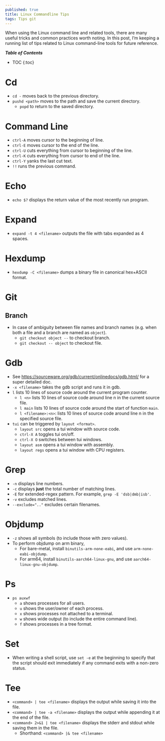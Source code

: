 ```yaml
---
published: true
title: Linux Commandline Tips
tags: Tips git
---
```


When using the Linux command line and related tools, there are many useful tricks and common practices worth noting. In this post, I’m keeping a running list of tips related to Linux command-line tools for future reference.

***Table of Contents***
* TOC
{:toc}

# Cd
* ```cd -``` moves back to the previous directory.
* ```pushd <path>``` moves to the path and save the current directory.
    * ```popd``` to return to the saved directory.

# Command Line
* ```ctrl-A``` moves cursor to the beginning of line.
* ```ctrl-E``` moves cursor to the end of the line.
* ```ctrl-U``` cuts everything from cursor to beginning of the line.
* ```ctrl-K``` cuts everything from cursor to end of the line.
* ```ctrl-Y``` yanks the last cut text.
* ```!!``` runs the previous command.

# Echo
* ```echo $?``` displays the return value of the most recently run program.

# Expand
* ```expand -t 4 <filename>``` outputs the file with tabs expanded as 4 spaces.

# Hexdump
* ```hexdump -C <filename>``` dumps a binary file in canonical hex+ASCII format.

# Git
## Branch
* In case of ambiguity between file names and branch names (e.g. when both a file and a branch are named as ```object```).
    * ```git checkout object --``` to checkout branch.
    * ```git checkout -- object``` to checkout file.

# Gdb
* See https://sourceware.org/gdb/current/onlinedocs/gdb.html/ for a super detailed doc.
* ```-x <filename>``` takes the gdb script and runs it in gdb.
* ```l``` lists 10 lines of source code around the current program counter.
    * ```l <n>``` lists 10 lines of source code around line n in the current source file.
    * ```l main``` lists 10 lines of source code around the start of function ```main```.
    * ```l <filename>:<n>```: lists 10 lines of source code around line n in the specified source file.
* ```tui``` can be triggered by ```layout <format>```.
    * ```layout src``` opens a tui window with source code.
    * ```ctrl-X A``` toggles tui on/off.
    * ```ctrl-X O``` switches between tui windows.
    * ```layout asm``` opens a tui window with assembly.
    * ```layout regs``` opens a tui window with CPU registers.


# Grep
* ```-n``` displays line numbers.
* ```-c``` displays **just** the total number of matching lines.
* ```-E``` for extended-regex pattern. For example, ```grep -E 'dsb|dmb|isb'```. 
* ```-v``` excludes matched lines.
* ```--exclude=".."``` excludes certain filenames.   

# Objdump
* ```-z``` shows all symbols (to include those with zero values).
* To perform objdump on arm binary, 
    * For bare-metal, install ```binutils-arm-none-eabi```, and use ```arm-none-eabi-objdump```.
    * For arm64, install ```binutils-aarch64-linux-gnu```, and use ```aarch64-linux-gnu-objdump```.

# Ps 
* ```ps auxwf``` 
    * ```a``` shows processes for all users.
    * ```u``` shows the user/owner of each process.
    * ```x``` shows processes not attached to a terminal.
    * ```w``` shows wide output (to include the entire command line).
    * ```f``` shows processes in a tree format.

# Set
* When writing a shell script, use ```set -e``` at the beginning to specify that the script should exit immediately if any command exits with a non-zero status.

# Tee
* ```<command> | tee <filename>``` displays the output while saving it into the file. 
* ```<command> | tee -a <filename>``` displays the output while appending it at the end of the file. 
* ```<command> 2>&1 | tee <filename>``` displays the stderr and stdout while saving them in the file.
    * Shorthand: ```<command> |& tee <filename>```